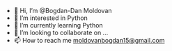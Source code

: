 - 👋 Hi, I’m @Bogdan-Dan Moldovan
- 👀 I’m interested in Python
- 🌱 I’m currently learning Python
- 💞️ I’m looking to collaborate on ...
- 📫 How to reach me moldovanbogdan15@gmail.com

<!---
RechinuMamelor/RechinuMamelor is a ✨ special ✨ repository because its `README.md` (this file) appears on your GitHub profile.
You can click the Preview link to take a look at your changes.
--->
